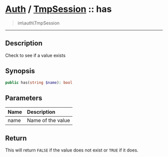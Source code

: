 # [Auth](auth.md) / [TmpSession](auth-TmpSession.md) :: has
 > im\auth\TmpSession
____

## Description
Check to see if a value exists

## Synopsis
```php
public has(string $name): bool
```

## Parameters
| Name | Description |
| :--- | :---------- |
| name | Name of the value |

## Return
This will return `FALSE` if the value does not exist or `TRUE` if it does.
